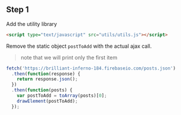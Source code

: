 ## Step 1

Add the utility library

```html
<script type="text/javascript" src="utils/utils.js"></script>
```

Remove the static object `postToAdd` with the actual ajax call.
> note that we will print only the first item

```javascript
fetch('https://brilliant-inferno-184.firebaseio.com/posts.json')
  .then(function(response) {
    return response.json();
  })
  .then(function(posts) {
    var postToAdd = toArray(posts)[0];
    drawElement(postToAdd);
  });
```
